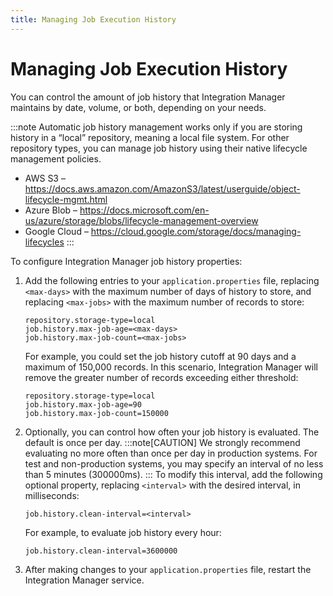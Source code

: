 ```yaml
---
title: Managing Job Execution History
---
```


# Managing Job Execution History

You can control the amount of job history that Integration Manager maintains by date, volume, or both, depending on your needs.

:::note
Automatic job history management works only if you are storing history in a “local” repository, meaning a local file system. For other repository types, you can manage job history using their native lifecycle management policies.
* AWS S3 – https://docs.aws.amazon.com/AmazonS3/latest/userguide/object-lifecycle-mgmt.html
* Azure Blob – https://docs.microsoft.com/en-us/azure/storage/blobs/lifecycle-management-overview
* Google Cloud – https://cloud.google.com/storage/docs/managing-lifecycles
:::

To configure Integration Manager job history properties:

1. Add the following entries to your `application.properties` file, replacing `<max-days>` with the maximum number of days of history to store, and replacing `<max-jobs>` with the maximum number of records to store:

    ```
   repository.storage-type=local
   job.history.max-job-age=<max-days>
   job.history.max-job-count=<max-jobs>
    ```

   For example, you could set the job history cutoff at 90 days and a maximum of 150,000 records. In this scenario, Integration Manager will remove the greater number of records exceeding either threshold:

      ```
      repository.storage-type=local
      job.history.max-job-age=90
      job.history.max-job-count=150000
      ```
2. Optionally, you can control how often your job history is evaluated. The default is once per day. 
   :::note[CAUTION]
   We strongly recommend evaluating no more often than once per day in production systems. For test and non-production systems, you may specify an interval of no less than 5 minutes (300000ms).
   :::
   To modify this interval, add the following optional property, replacing `<interval>` with the desired interval, in milliseconds:
   
   `job.history.clean-interval=<interval>`

   For example, to evaluate job history every hour:

   `job.history.clean-interval=3600000`

3. After making changes to your `application.properties` file, restart the Integration Manager service.
